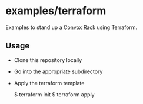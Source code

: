 # examples/terraform

Examples to stand up a [Convox Rack](https://github.com/convox/convox) using Terraform.

## Usage

* Clone this repository locally

* Go into the appropriate subdirectory

* Apply the terraform template


    $ terraform init
    $ terraform apply
